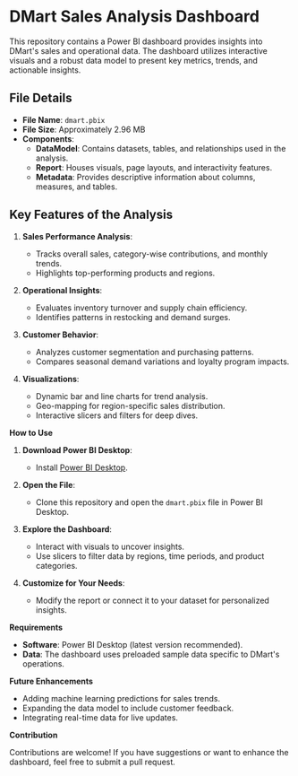 # DMart Sales Analysis Dashboard

This repository contains a Power BI dashboard provides insights into DMart's sales and operational data. The dashboard utilizes interactive visuals and a robust data model to present key metrics, trends, and actionable insights.

## File Details

- **File Name**: `dmart.pbix`
- **File Size**: Approximately 2.96 MB
- **Components**:
  - **DataModel**: Contains datasets, tables, and relationships used in the analysis.
  - **Report**: Houses visuals, page layouts, and interactivity features.
  - **Metadata**: Provides descriptive information about columns, measures, and tables.

## Key Features of the Analysis

1. **Sales Performance Analysis**:
   - Tracks overall sales, category-wise contributions, and monthly trends.
   - Highlights top-performing products and regions.

2. **Operational Insights**:
   - Evaluates inventory turnover and supply chain efficiency.
   - Identifies patterns in restocking and demand surges.

3. **Customer Behavior**:
   - Analyzes customer segmentation and purchasing patterns.
   - Compares seasonal demand variations and loyalty program impacts.

4. **Visualizations**:
   - Dynamic bar and line charts for trend analysis.
   - Geo-mapping for region-specific sales distribution.
   - Interactive slicers and filters for deep dives.

**How to Use**

1. **Download Power BI Desktop**:
   - Install [Power BI Desktop](https://powerbi.microsoft.com/desktop/).

2. **Open the File**:
   - Clone this repository and open the `dmart.pbix` file in Power BI Desktop.

3. **Explore the Dashboard**:
   - Interact with visuals to uncover insights.
   - Use slicers to filter data by regions, time periods, and product categories.

4. **Customize for Your Needs**:
   - Modify the report or connect it to your dataset for personalized insights.

**Requirements**

- **Software**: Power BI Desktop (latest version recommended).
- **Data**: The dashboard uses preloaded sample data specific to DMart's operations.

**Future Enhancements**

- Adding machine learning predictions for sales trends.
- Expanding the data model to include customer feedback.
- Integrating real-time data for live updates.

**Contribution**

Contributions are welcome! If you have suggestions or want to enhance the dashboard, feel free to submit a pull request.

